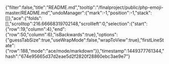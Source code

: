 {"filter":false,"title":"README.md","tooltip":"/finalproject/public/php-emoji-master/README.md","undoManager":{"mark":-1,"position":-1,"stack":[]},"ace":{"folds":[],"scrolltop":216.66668319702148,"scrollleft":0,"selection":{"start":{"row":19,"column":4},"end":{"row":50,"column":6},"isBackwards":true},"options":{"guessTabSize":true,"useWrapMode":false,"wrapToView":true},"firstLineState":{"row":188,"mode":"ace/mode/markdown"}},"timestamp":1449377761344,"hash":"674e95665d37d2eae5d2f2820f28860ebc3ae9e7"}